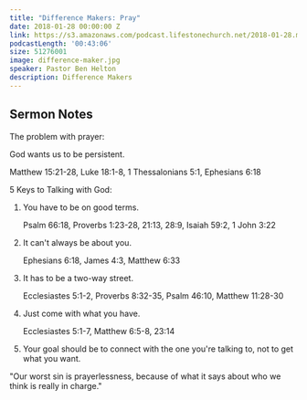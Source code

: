 ```yaml
---
title: "Difference Makers: Pray"
date: 2018-01-28 00:00:00 Z
link: https://s3.amazonaws.com/podcast.lifestonechurch.net/2018-01-28.mp3
podcastLength: '00:43:06'
size: 51276001
image: difference-maker.jpg
speaker: Pastor Ben Helton
description: Difference Makers
---
```


## Sermon Notes

The problem with prayer:

God wants us to be persistent.

Matthew 15:21-28, Luke 18:1-8, 1 Thessalonians 5:1, Ephesians 6:18

5 Keys to Talking with God:

1. You have to be on good terms.

    Psalm 66:18, Proverbs 1:23-28, 21:13, 28:9, Isaiah 59:2, 1 John 3:22

2. It can't always be about you.

    Ephesians 6:18, James 4:3, Matthew 6:33

3. It has to be a two-way street.

    Ecclesiastes 5:1-2, Proverbs 8:32-35, Psalm 46:10, Matthew 11:28-30

4. Just come with what you have.

    Ecclesiastes 5:1-7, Matthew 6:5-8, 23:14

5. Your goal should be to connect with the one you're talking to, not to get what you want.

"Our worst sin is prayerlessness, because of what it says about who we think is really in charge."
